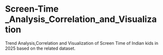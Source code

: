 # Screen-Time _Analysis_Correlation_and_Visualization
Trend Analysis,Correlation and Visualization of Screen Time of Indian kids in 2025 based on the related dataset.
